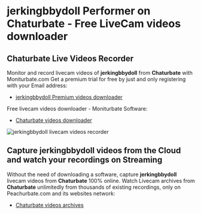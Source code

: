 # jerkingbbydoll Performer on Chaturbate - Free LiveCam videos downloader

## Chaturbate Live Videos Recorder

Monitor and record livecam videos of **jerkingbbydoll** from **Chaturbate** with Moniturbate.com
Get a premium trial for free by just and only registering with your Email address:
* [jerkingbbydoll Premium videos downloader](https://moniturbate.com/request-demo-licence-key.html)

Free livecam videos downloader - Moniturbate Software:
* [Chaturbate videos downloader](https://moniturbate.com/moniturbate-download-software.html)

![jerkingbbydoll livecam videos recorder](https://peachurnet.com/templates/moniturbate-software.png)


## Capture jerkingbbydoll videos from the Cloud and watch your recordings on Streaming

Without the need of downloading a software, capture **jerkingbbydoll** livecam videos from **Chaturbate** 100% online.
Watch Livecam archives from **Chaturbate** unlimitedly from thousands of existing recordings, only on Peachurbate.com and its websites network:
* [Chaturbate videos archives](https://peachurnet.com/)